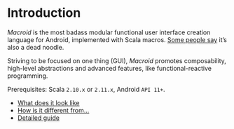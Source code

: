 # Introduction

*Macroid* is the most badass modular functional user interface creation language for Android, implemented with Scala macros.
[Some people say](http://www.urbandictionary.com/define.php?term=macroid) it’s also a dead noodle.

Striving to be focused on one thing (GUI), *Macroid* promotes composability, high-level abstractions and advanced features,
like functional-reactive programming.

Prerequisites: Scala `2.10.x` or `2.11.x`, Android `API 11+`.

* [What does it look like](Tutorial.html)
* [How is it different from...](Differences.html)
* [Detailed guide](Guide.html)

